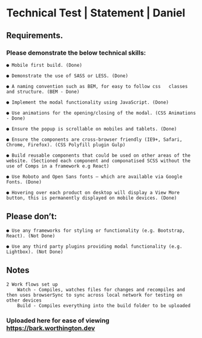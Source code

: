 # Technical Test | Statement | Daniel

## Requirements​.

### Please demonstrate the below technical skills:

    ● Mobile first build. (Done)

    ● Demonstrate the use of SASS or LESS. (Done)

    ● A naming convention such as BEM, for easy to follow css   classes and structure. (BEM - Done)

    ● Implement the modal functionality using JavaScript. (Done)

    ● Use animations for the opening/closing of the modal. (CSS Animations - Done)

    ● Ensure the popup is scrollable on mobiles and tablets. (Done)

    ● Ensure the components are cross-browser friendly (IE9+, Safari, Chrome, Firefox). (CSS Polyfill plugin Gulp)

    ● Build reusable components that could be used on other areas of the website. (Sectioned each component and componatised SCSS without the use of Comps in a framework e.g React)

    ● Use Roboto and Open Sans fonts – which are available via Google Fonts. (Done)

    ● Hovering over each product on desktop will display a View More button, this is permanently displayed on mobile devices. (Done)

## Please don’t:

    ● Use any frameworks for styling or functionality (e.g. Bootstrap, React). (Not Done)

    ● Use any third party plugins providing modal functionality (e.g. Lightbox). (Not Done)

## Notes

    2 Work flows set up
        Watch - Compiles, watches files for changes and recompiles and then uses browserSync to sync across local network for testing on other devices
        Build - Compiles everything into the build folder to be uploaded

### Uploaded here for ease of viewing https://bark.worthington.dev
